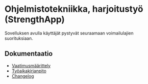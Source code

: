 # Ohjelmistotekniikka, harjoitustyö (StrengthApp)

Sovelluksen avulla käyttäjät pystyvät seuraamaan voimailulajien suorituksiaan.

## Dokumentaatio
- [Vaatimusmäärittely](.python-strength-app/dokumentaatio/vaatimusmaarittely.md)
- [Työaikakirjanpito](.python-strength-app/dokumentaatio/dokumentaatio/tyoaikakirjanpito.md)
- [Changelog](.python-strength-app/dokumentaatio/dokumentaatio/changelog.md)


